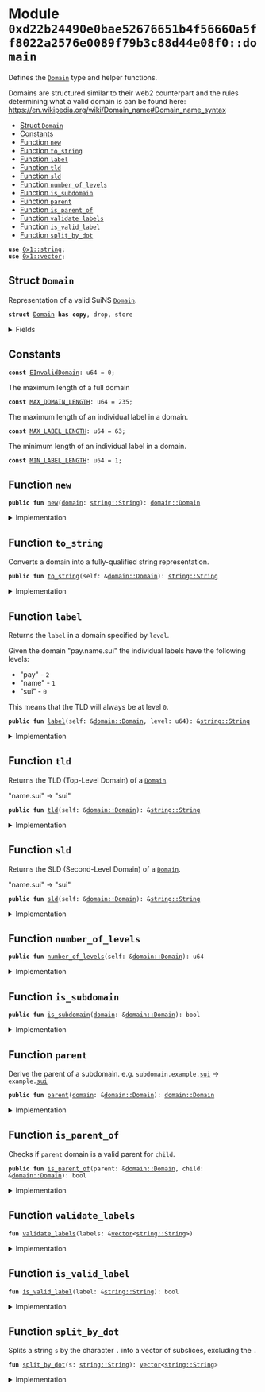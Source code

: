 
<a name="0xd22b24490e0bae52676651b4f56660a5ff8022a2576e0089f79b3c88d44e08f0_domain"></a>

# Module `0xd22b24490e0bae52676651b4f56660a5ff8022a2576e0089f79b3c88d44e08f0::domain`

Defines the <code><a href="domain.md#0xd22b24490e0bae52676651b4f56660a5ff8022a2576e0089f79b3c88d44e08f0_domain_Domain">Domain</a></code> type and helper functions.

Domains are structured similar to their web2 counterpart and the rules
determining what a valid domain is can be found here:
https://en.wikipedia.org/wiki/Domain_name#Domain_name_syntax


-  [Struct `Domain`](#0xd22b24490e0bae52676651b4f56660a5ff8022a2576e0089f79b3c88d44e08f0_domain_Domain)
-  [Constants](#@Constants_0)
-  [Function `new`](#0xd22b24490e0bae52676651b4f56660a5ff8022a2576e0089f79b3c88d44e08f0_domain_new)
-  [Function `to_string`](#0xd22b24490e0bae52676651b4f56660a5ff8022a2576e0089f79b3c88d44e08f0_domain_to_string)
-  [Function `label`](#0xd22b24490e0bae52676651b4f56660a5ff8022a2576e0089f79b3c88d44e08f0_domain_label)
-  [Function `tld`](#0xd22b24490e0bae52676651b4f56660a5ff8022a2576e0089f79b3c88d44e08f0_domain_tld)
-  [Function `sld`](#0xd22b24490e0bae52676651b4f56660a5ff8022a2576e0089f79b3c88d44e08f0_domain_sld)
-  [Function `number_of_levels`](#0xd22b24490e0bae52676651b4f56660a5ff8022a2576e0089f79b3c88d44e08f0_domain_number_of_levels)
-  [Function `is_subdomain`](#0xd22b24490e0bae52676651b4f56660a5ff8022a2576e0089f79b3c88d44e08f0_domain_is_subdomain)
-  [Function `parent`](#0xd22b24490e0bae52676651b4f56660a5ff8022a2576e0089f79b3c88d44e08f0_domain_parent)
-  [Function `is_parent_of`](#0xd22b24490e0bae52676651b4f56660a5ff8022a2576e0089f79b3c88d44e08f0_domain_is_parent_of)
-  [Function `validate_labels`](#0xd22b24490e0bae52676651b4f56660a5ff8022a2576e0089f79b3c88d44e08f0_domain_validate_labels)
-  [Function `is_valid_label`](#0xd22b24490e0bae52676651b4f56660a5ff8022a2576e0089f79b3c88d44e08f0_domain_is_valid_label)
-  [Function `split_by_dot`](#0xd22b24490e0bae52676651b4f56660a5ff8022a2576e0089f79b3c88d44e08f0_domain_split_by_dot)


<pre><code><b>use</b> <a href="dependencies/move-stdlib/string.md#0x1_string">0x1::string</a>;
<b>use</b> <a href="dependencies/move-stdlib/vector.md#0x1_vector">0x1::vector</a>;
</code></pre>



<a name="0xd22b24490e0bae52676651b4f56660a5ff8022a2576e0089f79b3c88d44e08f0_domain_Domain"></a>

## Struct `Domain`

Representation of a valid SuiNS <code><a href="domain.md#0xd22b24490e0bae52676651b4f56660a5ff8022a2576e0089f79b3c88d44e08f0_domain_Domain">Domain</a></code>.


<pre><code><b>struct</b> <a href="domain.md#0xd22b24490e0bae52676651b4f56660a5ff8022a2576e0089f79b3c88d44e08f0_domain_Domain">Domain</a> <b>has</b> <b>copy</b>, drop, store
</code></pre>



<details>
<summary>Fields</summary>


<dl>
<dt>
<code>labels: <a href="dependencies/move-stdlib/vector.md#0x1_vector">vector</a>&lt;<a href="dependencies/move-stdlib/string.md#0x1_string_String">string::String</a>&gt;</code>
</dt>
<dd>
 Vector of labels that make up a domain.

 Labels are stored in reverse order such that the TLD is always in position <code>0</code>.
 e.g. domain "pay.name.sui" will be stored in the vector as ["sui", "name", "pay"].
</dd>
</dl>


</details>

<a name="@Constants_0"></a>

## Constants


<a name="0xd22b24490e0bae52676651b4f56660a5ff8022a2576e0089f79b3c88d44e08f0_domain_EInvalidDomain"></a>



<pre><code><b>const</b> <a href="domain.md#0xd22b24490e0bae52676651b4f56660a5ff8022a2576e0089f79b3c88d44e08f0_domain_EInvalidDomain">EInvalidDomain</a>: u64 = 0;
</code></pre>



<a name="0xd22b24490e0bae52676651b4f56660a5ff8022a2576e0089f79b3c88d44e08f0_domain_MAX_DOMAIN_LENGTH"></a>

The maximum length of a full domain


<pre><code><b>const</b> <a href="domain.md#0xd22b24490e0bae52676651b4f56660a5ff8022a2576e0089f79b3c88d44e08f0_domain_MAX_DOMAIN_LENGTH">MAX_DOMAIN_LENGTH</a>: u64 = 235;
</code></pre>



<a name="0xd22b24490e0bae52676651b4f56660a5ff8022a2576e0089f79b3c88d44e08f0_domain_MAX_LABEL_LENGTH"></a>

The maximum length of an individual label in a domain.


<pre><code><b>const</b> <a href="domain.md#0xd22b24490e0bae52676651b4f56660a5ff8022a2576e0089f79b3c88d44e08f0_domain_MAX_LABEL_LENGTH">MAX_LABEL_LENGTH</a>: u64 = 63;
</code></pre>



<a name="0xd22b24490e0bae52676651b4f56660a5ff8022a2576e0089f79b3c88d44e08f0_domain_MIN_LABEL_LENGTH"></a>

The minimum length of an individual label in a domain.


<pre><code><b>const</b> <a href="domain.md#0xd22b24490e0bae52676651b4f56660a5ff8022a2576e0089f79b3c88d44e08f0_domain_MIN_LABEL_LENGTH">MIN_LABEL_LENGTH</a>: u64 = 1;
</code></pre>



<a name="0xd22b24490e0bae52676651b4f56660a5ff8022a2576e0089f79b3c88d44e08f0_domain_new"></a>

## Function `new`



<pre><code><b>public</b> <b>fun</b> <a href="domain.md#0xd22b24490e0bae52676651b4f56660a5ff8022a2576e0089f79b3c88d44e08f0_domain_new">new</a>(<a href="domain.md#0xd22b24490e0bae52676651b4f56660a5ff8022a2576e0089f79b3c88d44e08f0_domain">domain</a>: <a href="dependencies/move-stdlib/string.md#0x1_string_String">string::String</a>): <a href="domain.md#0xd22b24490e0bae52676651b4f56660a5ff8022a2576e0089f79b3c88d44e08f0_domain_Domain">domain::Domain</a>
</code></pre>



<details>
<summary>Implementation</summary>


<pre><code><b>public</b> <b>fun</b> <a href="domain.md#0xd22b24490e0bae52676651b4f56660a5ff8022a2576e0089f79b3c88d44e08f0_domain_new">new</a>(<a href="domain.md#0xd22b24490e0bae52676651b4f56660a5ff8022a2576e0089f79b3c88d44e08f0_domain">domain</a>: String): <a href="domain.md#0xd22b24490e0bae52676651b4f56660a5ff8022a2576e0089f79b3c88d44e08f0_domain_Domain">Domain</a> {
    <b>assert</b>!(<a href="domain.md#0xd22b24490e0bae52676651b4f56660a5ff8022a2576e0089f79b3c88d44e08f0_domain">domain</a>.length() &lt;= <a href="domain.md#0xd22b24490e0bae52676651b4f56660a5ff8022a2576e0089f79b3c88d44e08f0_domain_MAX_DOMAIN_LENGTH">MAX_DOMAIN_LENGTH</a>, <a href="domain.md#0xd22b24490e0bae52676651b4f56660a5ff8022a2576e0089f79b3c88d44e08f0_domain_EInvalidDomain">EInvalidDomain</a>);

    <b>let</b> <b>mut</b> labels = <a href="domain.md#0xd22b24490e0bae52676651b4f56660a5ff8022a2576e0089f79b3c88d44e08f0_domain_split_by_dot">split_by_dot</a>(<a href="domain.md#0xd22b24490e0bae52676651b4f56660a5ff8022a2576e0089f79b3c88d44e08f0_domain">domain</a>);
    <a href="domain.md#0xd22b24490e0bae52676651b4f56660a5ff8022a2576e0089f79b3c88d44e08f0_domain_validate_labels">validate_labels</a>(&labels);
    labels.reverse();
    <a href="domain.md#0xd22b24490e0bae52676651b4f56660a5ff8022a2576e0089f79b3c88d44e08f0_domain_Domain">Domain</a> {
        labels
    }
}
</code></pre>



</details>

<a name="0xd22b24490e0bae52676651b4f56660a5ff8022a2576e0089f79b3c88d44e08f0_domain_to_string"></a>

## Function `to_string`

Converts a domain into a fully-qualified string representation.


<pre><code><b>public</b> <b>fun</b> <a href="domain.md#0xd22b24490e0bae52676651b4f56660a5ff8022a2576e0089f79b3c88d44e08f0_domain_to_string">to_string</a>(self: &<a href="domain.md#0xd22b24490e0bae52676651b4f56660a5ff8022a2576e0089f79b3c88d44e08f0_domain_Domain">domain::Domain</a>): <a href="dependencies/move-stdlib/string.md#0x1_string_String">string::String</a>
</code></pre>



<details>
<summary>Implementation</summary>


<pre><code><b>public</b> <b>fun</b> <a href="domain.md#0xd22b24490e0bae52676651b4f56660a5ff8022a2576e0089f79b3c88d44e08f0_domain_to_string">to_string</a>(self: &<a href="domain.md#0xd22b24490e0bae52676651b4f56660a5ff8022a2576e0089f79b3c88d44e08f0_domain_Domain">Domain</a>): String {
    <b>let</b> dot = utf8(b".");
    <b>let</b> len = self.labels.length();
    <b>let</b> <b>mut</b> i = 0;
    <b>let</b> <b>mut</b> out = <a href="dependencies/move-stdlib/string.md#0x1_string_utf8">string::utf8</a>(<a href="dependencies/move-stdlib/vector.md#0x1_vector_empty">vector::empty</a>());

    <b>while</b> (i &lt; len) {
        <b>let</b> part = &self.labels[(len - i) - 1];
        out.append(*part);

        i = i + 1;
        <b>if</b> (i != len) {
            out.append(dot);
        }
    };

    out
}
</code></pre>



</details>

<a name="0xd22b24490e0bae52676651b4f56660a5ff8022a2576e0089f79b3c88d44e08f0_domain_label"></a>

## Function `label`

Returns the <code>label</code> in a domain specified by <code>level</code>.

Given the domain "pay.name.sui" the individual labels have the following levels:
- "pay" - <code>2</code>
- "name" - <code>1</code>
- "sui" - <code>0</code>

This means that the TLD will always be at level <code>0</code>.


<pre><code><b>public</b> <b>fun</b> <a href="domain.md#0xd22b24490e0bae52676651b4f56660a5ff8022a2576e0089f79b3c88d44e08f0_domain_label">label</a>(self: &<a href="domain.md#0xd22b24490e0bae52676651b4f56660a5ff8022a2576e0089f79b3c88d44e08f0_domain_Domain">domain::Domain</a>, level: u64): &<a href="dependencies/move-stdlib/string.md#0x1_string_String">string::String</a>
</code></pre>



<details>
<summary>Implementation</summary>


<pre><code><b>public</b> <b>fun</b> <a href="domain.md#0xd22b24490e0bae52676651b4f56660a5ff8022a2576e0089f79b3c88d44e08f0_domain_label">label</a>(self: &<a href="domain.md#0xd22b24490e0bae52676651b4f56660a5ff8022a2576e0089f79b3c88d44e08f0_domain_Domain">Domain</a>, level: u64): &String {
    &self.labels[level]
}
</code></pre>



</details>

<a name="0xd22b24490e0bae52676651b4f56660a5ff8022a2576e0089f79b3c88d44e08f0_domain_tld"></a>

## Function `tld`

Returns the TLD (Top-Level Domain) of a <code><a href="domain.md#0xd22b24490e0bae52676651b4f56660a5ff8022a2576e0089f79b3c88d44e08f0_domain_Domain">Domain</a></code>.

"name.sui" -> "sui"


<pre><code><b>public</b> <b>fun</b> <a href="domain.md#0xd22b24490e0bae52676651b4f56660a5ff8022a2576e0089f79b3c88d44e08f0_domain_tld">tld</a>(self: &<a href="domain.md#0xd22b24490e0bae52676651b4f56660a5ff8022a2576e0089f79b3c88d44e08f0_domain_Domain">domain::Domain</a>): &<a href="dependencies/move-stdlib/string.md#0x1_string_String">string::String</a>
</code></pre>



<details>
<summary>Implementation</summary>


<pre><code><b>public</b> <b>fun</b> <a href="domain.md#0xd22b24490e0bae52676651b4f56660a5ff8022a2576e0089f79b3c88d44e08f0_domain_tld">tld</a>(self: &<a href="domain.md#0xd22b24490e0bae52676651b4f56660a5ff8022a2576e0089f79b3c88d44e08f0_domain_Domain">Domain</a>): &String {
    <a href="domain.md#0xd22b24490e0bae52676651b4f56660a5ff8022a2576e0089f79b3c88d44e08f0_domain_label">label</a>(self, 0)
}
</code></pre>



</details>

<a name="0xd22b24490e0bae52676651b4f56660a5ff8022a2576e0089f79b3c88d44e08f0_domain_sld"></a>

## Function `sld`

Returns the SLD (Second-Level Domain) of a <code><a href="domain.md#0xd22b24490e0bae52676651b4f56660a5ff8022a2576e0089f79b3c88d44e08f0_domain_Domain">Domain</a></code>.

"name.sui" -> "sui"


<pre><code><b>public</b> <b>fun</b> <a href="domain.md#0xd22b24490e0bae52676651b4f56660a5ff8022a2576e0089f79b3c88d44e08f0_domain_sld">sld</a>(self: &<a href="domain.md#0xd22b24490e0bae52676651b4f56660a5ff8022a2576e0089f79b3c88d44e08f0_domain_Domain">domain::Domain</a>): &<a href="dependencies/move-stdlib/string.md#0x1_string_String">string::String</a>
</code></pre>



<details>
<summary>Implementation</summary>


<pre><code><b>public</b> <b>fun</b> <a href="domain.md#0xd22b24490e0bae52676651b4f56660a5ff8022a2576e0089f79b3c88d44e08f0_domain_sld">sld</a>(self: &<a href="domain.md#0xd22b24490e0bae52676651b4f56660a5ff8022a2576e0089f79b3c88d44e08f0_domain_Domain">Domain</a>): &String {
    <a href="domain.md#0xd22b24490e0bae52676651b4f56660a5ff8022a2576e0089f79b3c88d44e08f0_domain_label">label</a>(self, 1)
}
</code></pre>



</details>

<a name="0xd22b24490e0bae52676651b4f56660a5ff8022a2576e0089f79b3c88d44e08f0_domain_number_of_levels"></a>

## Function `number_of_levels`



<pre><code><b>public</b> <b>fun</b> <a href="domain.md#0xd22b24490e0bae52676651b4f56660a5ff8022a2576e0089f79b3c88d44e08f0_domain_number_of_levels">number_of_levels</a>(self: &<a href="domain.md#0xd22b24490e0bae52676651b4f56660a5ff8022a2576e0089f79b3c88d44e08f0_domain_Domain">domain::Domain</a>): u64
</code></pre>



<details>
<summary>Implementation</summary>


<pre><code><b>public</b> <b>fun</b> <a href="domain.md#0xd22b24490e0bae52676651b4f56660a5ff8022a2576e0089f79b3c88d44e08f0_domain_number_of_levels">number_of_levels</a>(self: &<a href="domain.md#0xd22b24490e0bae52676651b4f56660a5ff8022a2576e0089f79b3c88d44e08f0_domain_Domain">Domain</a>): u64 {
    self.labels.length()
}
</code></pre>



</details>

<a name="0xd22b24490e0bae52676651b4f56660a5ff8022a2576e0089f79b3c88d44e08f0_domain_is_subdomain"></a>

## Function `is_subdomain`



<pre><code><b>public</b> <b>fun</b> <a href="domain.md#0xd22b24490e0bae52676651b4f56660a5ff8022a2576e0089f79b3c88d44e08f0_domain_is_subdomain">is_subdomain</a>(<a href="domain.md#0xd22b24490e0bae52676651b4f56660a5ff8022a2576e0089f79b3c88d44e08f0_domain">domain</a>: &<a href="domain.md#0xd22b24490e0bae52676651b4f56660a5ff8022a2576e0089f79b3c88d44e08f0_domain_Domain">domain::Domain</a>): bool
</code></pre>



<details>
<summary>Implementation</summary>


<pre><code><b>public</b> <b>fun</b> <a href="domain.md#0xd22b24490e0bae52676651b4f56660a5ff8022a2576e0089f79b3c88d44e08f0_domain_is_subdomain">is_subdomain</a>(<a href="domain.md#0xd22b24490e0bae52676651b4f56660a5ff8022a2576e0089f79b3c88d44e08f0_domain">domain</a>: &<a href="domain.md#0xd22b24490e0bae52676651b4f56660a5ff8022a2576e0089f79b3c88d44e08f0_domain_Domain">Domain</a>): bool {
    <a href="domain.md#0xd22b24490e0bae52676651b4f56660a5ff8022a2576e0089f79b3c88d44e08f0_domain_number_of_levels">number_of_levels</a>(<a href="domain.md#0xd22b24490e0bae52676651b4f56660a5ff8022a2576e0089f79b3c88d44e08f0_domain">domain</a>) &gt; 2
}
</code></pre>



</details>

<a name="0xd22b24490e0bae52676651b4f56660a5ff8022a2576e0089f79b3c88d44e08f0_domain_parent"></a>

## Function `parent`

Derive the parent of a subdomain.
e.g. <code>subdomain.example.<a href="dependencies/sui-framework/sui.md#0x2_sui">sui</a></code> -> <code>example.<a href="dependencies/sui-framework/sui.md#0x2_sui">sui</a></code>


<pre><code><b>public</b> <b>fun</b> <a href="domain.md#0xd22b24490e0bae52676651b4f56660a5ff8022a2576e0089f79b3c88d44e08f0_domain_parent">parent</a>(<a href="domain.md#0xd22b24490e0bae52676651b4f56660a5ff8022a2576e0089f79b3c88d44e08f0_domain">domain</a>: &<a href="domain.md#0xd22b24490e0bae52676651b4f56660a5ff8022a2576e0089f79b3c88d44e08f0_domain_Domain">domain::Domain</a>): <a href="domain.md#0xd22b24490e0bae52676651b4f56660a5ff8022a2576e0089f79b3c88d44e08f0_domain_Domain">domain::Domain</a>
</code></pre>



<details>
<summary>Implementation</summary>


<pre><code><b>public</b> <b>fun</b> <a href="domain.md#0xd22b24490e0bae52676651b4f56660a5ff8022a2576e0089f79b3c88d44e08f0_domain_parent">parent</a>(<a href="domain.md#0xd22b24490e0bae52676651b4f56660a5ff8022a2576e0089f79b3c88d44e08f0_domain">domain</a>: &<a href="domain.md#0xd22b24490e0bae52676651b4f56660a5ff8022a2576e0089f79b3c88d44e08f0_domain_Domain">Domain</a>): <a href="domain.md#0xd22b24490e0bae52676651b4f56660a5ff8022a2576e0089f79b3c88d44e08f0_domain_Domain">Domain</a> {
    <b>let</b> <b>mut</b> labels = <a href="domain.md#0xd22b24490e0bae52676651b4f56660a5ff8022a2576e0089f79b3c88d44e08f0_domain">domain</a>.labels;
    // we pop the last element and construct the parent from the remaining labels.
    labels.pop_back();

    <a href="domain.md#0xd22b24490e0bae52676651b4f56660a5ff8022a2576e0089f79b3c88d44e08f0_domain_Domain">Domain</a> {
        labels
    }
}
</code></pre>



</details>

<a name="0xd22b24490e0bae52676651b4f56660a5ff8022a2576e0089f79b3c88d44e08f0_domain_is_parent_of"></a>

## Function `is_parent_of`

Checks if <code>parent</code> domain is a valid parent for <code>child</code>.


<pre><code><b>public</b> <b>fun</b> <a href="domain.md#0xd22b24490e0bae52676651b4f56660a5ff8022a2576e0089f79b3c88d44e08f0_domain_is_parent_of">is_parent_of</a>(parent: &<a href="domain.md#0xd22b24490e0bae52676651b4f56660a5ff8022a2576e0089f79b3c88d44e08f0_domain_Domain">domain::Domain</a>, child: &<a href="domain.md#0xd22b24490e0bae52676651b4f56660a5ff8022a2576e0089f79b3c88d44e08f0_domain_Domain">domain::Domain</a>): bool
</code></pre>



<details>
<summary>Implementation</summary>


<pre><code><b>public</b> <b>fun</b> <a href="domain.md#0xd22b24490e0bae52676651b4f56660a5ff8022a2576e0089f79b3c88d44e08f0_domain_is_parent_of">is_parent_of</a>(parent: &<a href="domain.md#0xd22b24490e0bae52676651b4f56660a5ff8022a2576e0089f79b3c88d44e08f0_domain_Domain">Domain</a>, child: &<a href="domain.md#0xd22b24490e0bae52676651b4f56660a5ff8022a2576e0089f79b3c88d44e08f0_domain_Domain">Domain</a>): bool {
    <a href="domain.md#0xd22b24490e0bae52676651b4f56660a5ff8022a2576e0089f79b3c88d44e08f0_domain_number_of_levels">number_of_levels</a>(parent) &lt; <a href="domain.md#0xd22b24490e0bae52676651b4f56660a5ff8022a2576e0089f79b3c88d44e08f0_domain_number_of_levels">number_of_levels</a>(child) &&
    &<a href="domain.md#0xd22b24490e0bae52676651b4f56660a5ff8022a2576e0089f79b3c88d44e08f0_domain_parent">parent</a>(child).labels == &parent.labels
}
</code></pre>



</details>

<a name="0xd22b24490e0bae52676651b4f56660a5ff8022a2576e0089f79b3c88d44e08f0_domain_validate_labels"></a>

## Function `validate_labels`



<pre><code><b>fun</b> <a href="domain.md#0xd22b24490e0bae52676651b4f56660a5ff8022a2576e0089f79b3c88d44e08f0_domain_validate_labels">validate_labels</a>(labels: &<a href="dependencies/move-stdlib/vector.md#0x1_vector">vector</a>&lt;<a href="dependencies/move-stdlib/string.md#0x1_string_String">string::String</a>&gt;)
</code></pre>



<details>
<summary>Implementation</summary>


<pre><code><b>fun</b> <a href="domain.md#0xd22b24490e0bae52676651b4f56660a5ff8022a2576e0089f79b3c88d44e08f0_domain_validate_labels">validate_labels</a>(labels: &<a href="dependencies/move-stdlib/vector.md#0x1_vector">vector</a>&lt;String&gt;) {
    <b>assert</b>!(!labels.is_empty(), <a href="domain.md#0xd22b24490e0bae52676651b4f56660a5ff8022a2576e0089f79b3c88d44e08f0_domain_EInvalidDomain">EInvalidDomain</a>);

    <b>let</b> len = labels.length();
    <b>let</b> <b>mut</b> index = 0;

    <b>while</b> (index &lt; len) {
        <b>let</b> label = &labels[index];
        <b>assert</b>!(<a href="domain.md#0xd22b24490e0bae52676651b4f56660a5ff8022a2576e0089f79b3c88d44e08f0_domain_is_valid_label">is_valid_label</a>(label), <a href="domain.md#0xd22b24490e0bae52676651b4f56660a5ff8022a2576e0089f79b3c88d44e08f0_domain_EInvalidDomain">EInvalidDomain</a>);
        index = index + 1;
    }
}
</code></pre>



</details>

<a name="0xd22b24490e0bae52676651b4f56660a5ff8022a2576e0089f79b3c88d44e08f0_domain_is_valid_label"></a>

## Function `is_valid_label`



<pre><code><b>fun</b> <a href="domain.md#0xd22b24490e0bae52676651b4f56660a5ff8022a2576e0089f79b3c88d44e08f0_domain_is_valid_label">is_valid_label</a>(label: &<a href="dependencies/move-stdlib/string.md#0x1_string_String">string::String</a>): bool
</code></pre>



<details>
<summary>Implementation</summary>


<pre><code><b>fun</b> <a href="domain.md#0xd22b24490e0bae52676651b4f56660a5ff8022a2576e0089f79b3c88d44e08f0_domain_is_valid_label">is_valid_label</a>(label: &String): bool {
    <b>let</b> len = label.length();
    <b>let</b> label_bytes = label.bytes();
    <b>let</b> <b>mut</b> index = 0;

    <b>if</b> (!(len &gt;= <a href="domain.md#0xd22b24490e0bae52676651b4f56660a5ff8022a2576e0089f79b3c88d44e08f0_domain_MIN_LABEL_LENGTH">MIN_LABEL_LENGTH</a> && len &lt;= <a href="domain.md#0xd22b24490e0bae52676651b4f56660a5ff8022a2576e0089f79b3c88d44e08f0_domain_MAX_LABEL_LENGTH">MAX_LABEL_LENGTH</a>)) {
        <b>return</b> <b>false</b>
    };

    <b>while</b> (index &lt; len) {
        <b>let</b> character = label_bytes[index];
        <b>let</b> is_valid_character =
            (0x61 &lt;= character && character &lt;= 0x7A)                   // a-z
            || (0x30 &lt;= character && character &lt;= 0x39)                // 0-9
            || (character == 0x2D && index != 0 && index != len - 1);  // '-' not at beginning or end

        <b>if</b> (!is_valid_character) {
            <b>return</b> <b>false</b>
        };

        index = index + 1;
    };

    <b>true</b>
}
</code></pre>



</details>

<a name="0xd22b24490e0bae52676651b4f56660a5ff8022a2576e0089f79b3c88d44e08f0_domain_split_by_dot"></a>

## Function `split_by_dot`

Splits a string <code>s</code> by the character <code>.</code> into a vector of subslices, excluding the <code>.</code>


<pre><code><b>fun</b> <a href="domain.md#0xd22b24490e0bae52676651b4f56660a5ff8022a2576e0089f79b3c88d44e08f0_domain_split_by_dot">split_by_dot</a>(s: <a href="dependencies/move-stdlib/string.md#0x1_string_String">string::String</a>): <a href="dependencies/move-stdlib/vector.md#0x1_vector">vector</a>&lt;<a href="dependencies/move-stdlib/string.md#0x1_string_String">string::String</a>&gt;
</code></pre>



<details>
<summary>Implementation</summary>


<pre><code><b>fun</b> <a href="domain.md#0xd22b24490e0bae52676651b4f56660a5ff8022a2576e0089f79b3c88d44e08f0_domain_split_by_dot">split_by_dot</a>(<b>mut</b> s: String): <a href="dependencies/move-stdlib/vector.md#0x1_vector">vector</a>&lt;String&gt; {
    <b>let</b> dot = utf8(b".");
    <b>let</b> <b>mut</b> parts: <a href="dependencies/move-stdlib/vector.md#0x1_vector">vector</a>&lt;String&gt; = <a href="dependencies/move-stdlib/vector.md#0x1_vector">vector</a>[];
    <b>while</b> (!s.is_empty()) {
        <b>let</b> index_of_next_dot = s.index_of(&dot);
        <b>let</b> part = s.sub_string(0, index_of_next_dot);
        parts.push_back(part);

        <b>let</b> len = s.length();
        <b>let</b> start_of_next_part = <b>if</b> (index_of_next_dot == len) {
            len
        } <b>else</b> {
            index_of_next_dot + 1
        };

        s = s.sub_string(start_of_next_part, len);
    };

    parts
}
</code></pre>



</details>
